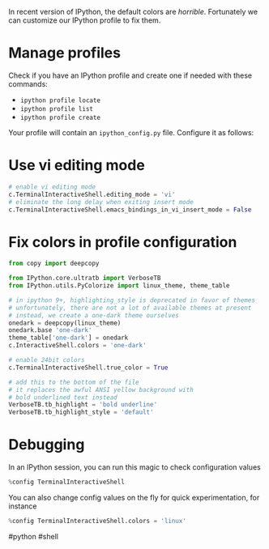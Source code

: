 In recent version of IPython, the default colors are *horrible*. Fortunately we can customize our IPython profile to fix them.

# Manage profiles

Check if you have an IPython profile and create one if needed with these commands:
- `ipython profile locate`
- `ipython profile list`
- `ipython profile create`

Your profile will contain an `ipython_config.py` file. Configure it as follows:

# Use vi editing mode
```python
# enable vi editing mode
c.TerminalInteractiveShell.editing_mode = 'vi'
# eliminate the long delay when exiting insert mode
c.TerminalInteractiveShell.emacs_bindings_in_vi_insert_mode = False
```

# Fix colors in profile configuration

```python
from copy import deepcopy

from IPython.core.ultratb import VerboseTB
from IPython.utils.PyColorize import linux_theme, theme_table

# in ipython 9+, highlighting_style is deprecated in favor of themes
# unfortunately, there are not a lot of available themes at present
# instead, we create a one-dark theme ourselves
onedark = deepcopy(linux_theme)
onedark.base 'one-dark'
theme_table['one-dark'] = onedark
c.InteractiveShell.colors = 'one-dark'

# enable 24bit colors
c.TerminalInteractiveShell.true_color = True

# add this to the bottom of the file
# it replaces the awful ANSI yellow background with
# bold underlined text instead
VerboseTB.tb_highlight = 'bold underline'
VerboseTB.tb_highlight_style = 'default'
```

# Debugging

In an IPython session, you can run this magic to check configuration values
```python
%config TerminalInteractiveShell
```

You can also change config values on the fly for quick experimentation, for instance
```python
%config TerminalInteractiveShell.colors = 'linux'
```

#python #shell